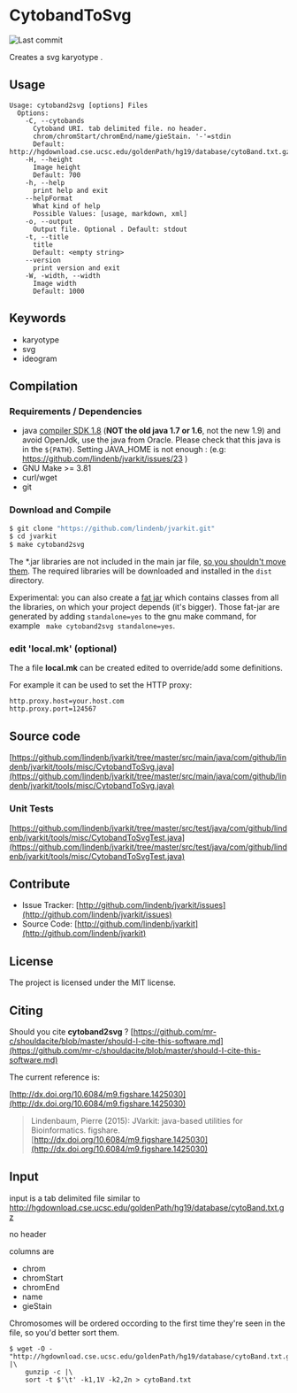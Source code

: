 # CytobandToSvg

![Last commit](https://img.shields.io/github/last-commit/lindenb/jvarkit.png)

Creates a svg karyotype .


## Usage

```
Usage: cytoband2svg [options] Files
  Options:
    -C, --cytobands
      Cytoband URI. tab delimited file. no header. 
      chrom/chromStart/chromEnd/name/gieStain. '-'=stdin
      Default: http://hgdownload.cse.ucsc.edu/goldenPath/hg19/database/cytoBand.txt.gz
    -H, --height
      Image height
      Default: 700
    -h, --help
      print help and exit
    --helpFormat
      What kind of help
      Possible Values: [usage, markdown, xml]
    -o, --output
      Output file. Optional . Default: stdout
    -t, --title
      title
      Default: <empty string>
    --version
      print version and exit
    -W, -width, --width
      Image width
      Default: 1000

```


## Keywords

 * karyotype
 * svg
 * ideogram


## Compilation

### Requirements / Dependencies

* java [compiler SDK 1.8](http://www.oracle.com/technetwork/java/index.html) (**NOT the old java 1.7 or 1.6**, not the new 1.9) and avoid OpenJdk, use the java from Oracle. Please check that this java is in the `${PATH}`. Setting JAVA_HOME is not enough : (e.g: https://github.com/lindenb/jvarkit/issues/23 )
* GNU Make >= 3.81
* curl/wget
* git


### Download and Compile

```bash
$ git clone "https://github.com/lindenb/jvarkit.git"
$ cd jvarkit
$ make cytoband2svg
```

The *.jar libraries are not included in the main jar file, [so you shouldn't move them](https://github.com/lindenb/jvarkit/issues/15#issuecomment-140099011 ).
The required libraries will be downloaded and installed in the `dist` directory.

Experimental: you can also create a [fat jar](https://stackoverflow.com/questions/19150811/) which contains classes from all the libraries, on which your project depends (it's bigger). Those fat-jar are generated by adding `standalone=yes` to the gnu make command, for example ` make cytoband2svg standalone=yes`.

### edit 'local.mk' (optional)

The a file **local.mk** can be created edited to override/add some definitions.

For example it can be used to set the HTTP proxy:

```
http.proxy.host=your.host.com
http.proxy.port=124567
```
## Source code 

[https://github.com/lindenb/jvarkit/tree/master/src/main/java/com/github/lindenb/jvarkit/tools/misc/CytobandToSvg.java](https://github.com/lindenb/jvarkit/tree/master/src/main/java/com/github/lindenb/jvarkit/tools/misc/CytobandToSvg.java)

### Unit Tests

[https://github.com/lindenb/jvarkit/tree/master/src/test/java/com/github/lindenb/jvarkit/tools/misc/CytobandToSvgTest.java](https://github.com/lindenb/jvarkit/tree/master/src/test/java/com/github/lindenb/jvarkit/tools/misc/CytobandToSvgTest.java)


## Contribute

- Issue Tracker: [http://github.com/lindenb/jvarkit/issues](http://github.com/lindenb/jvarkit/issues)
- Source Code: [http://github.com/lindenb/jvarkit](http://github.com/lindenb/jvarkit)

## License

The project is licensed under the MIT license.

## Citing

Should you cite **cytoband2svg** ? [https://github.com/mr-c/shouldacite/blob/master/should-I-cite-this-software.md](https://github.com/mr-c/shouldacite/blob/master/should-I-cite-this-software.md)

The current reference is:

[http://dx.doi.org/10.6084/m9.figshare.1425030](http://dx.doi.org/10.6084/m9.figshare.1425030)

> Lindenbaum, Pierre (2015): JVarkit: java-based utilities for Bioinformatics. figshare.
> [http://dx.doi.org/10.6084/m9.figshare.1425030](http://dx.doi.org/10.6084/m9.figshare.1425030)


## Input

input is a tab delimited file similar to http://hgdownload.cse.ucsc.edu/goldenPath/hg19/database/cytoBand.txt.gz

no header

columns are

* chrom
* chromStart
* chromEnd
* name
* gieStain

Chromosomes will be ordered occording to the first time they're seen in the file, so you'd better sort them.

```
$ wget -O - "http://hgdownload.cse.ucsc.edu/goldenPath/hg19/database/cytoBand.txt.gz" |\
	gunzip -c |\
	sort -t $'\t' -k1,1V -k2,2n > cytoBand.txt
```


